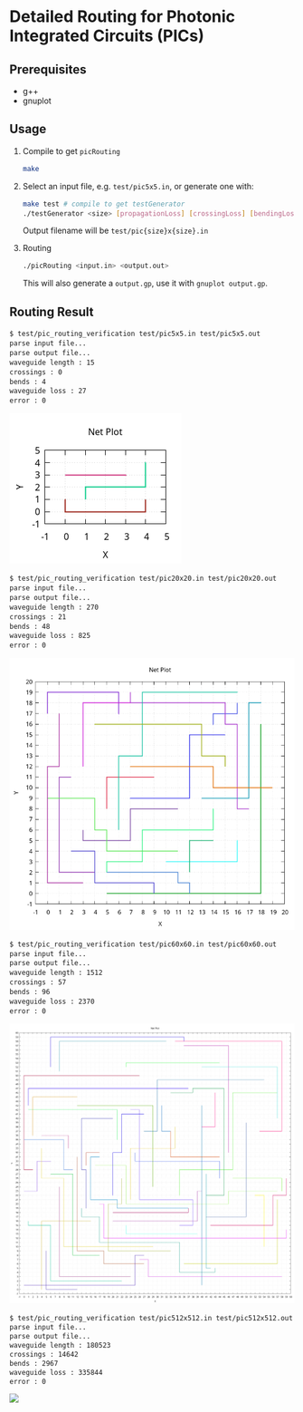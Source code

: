 # Detailed Routing for Photonic Integrated Circuits (PICs)

## Prerequisites

- g++
- gnuplot

## Usage

1.  Compile to get `picRouting`
    ```bash
    make
    ```
2.  Select an input file, e.g. `test/pic5x5.in`, or generate one with:
    ```bash
    make test # compile to get testGenerator
    ./testGenerator <size> [propagationLoss] [crossingLoss] [bendingLoss] [numNet]
    ```
    Output filename will be `test/pic{size}x{size}.in`

3. Routing
    ```bash
    ./picRouting <input.in> <output.out>
    ```
    This will also generate a `output.gp`, use it with `gnuplot output.gp`.

## Routing Result

```bash
$ test/pic_routing_verification test/pic5x5.in test/pic5x5.out
parse input file...
parse output file...
waveguide length : 15
crossings : 0
bends : 4
waveguide loss : 27
error : 0
```
![](test/pic5x5.png)
```bash
$ test/pic_routing_verification test/pic20x20.in test/pic20x20.out
parse input file...
parse output file...
waveguide length : 270
crossings : 21
bends : 48
waveguide loss : 825
error : 0
```
![](test/pic20x20.png)
```bash
$ test/pic_routing_verification test/pic60x60.in test/pic60x60.out
parse input file...
parse output file...
waveguide length : 1512
crossings : 57
bends : 96
waveguide loss : 2370
error : 0
```

![](test/pic60x60.png)

```
$ test/pic_routing_verification test/pic512x512.in test/pic512x512.out
parse input file...
parse output file...
waveguide length : 180523
crossings : 14642
bends : 2967
waveguide loss : 335844
error : 0
```
![](test/pic512x512.png)